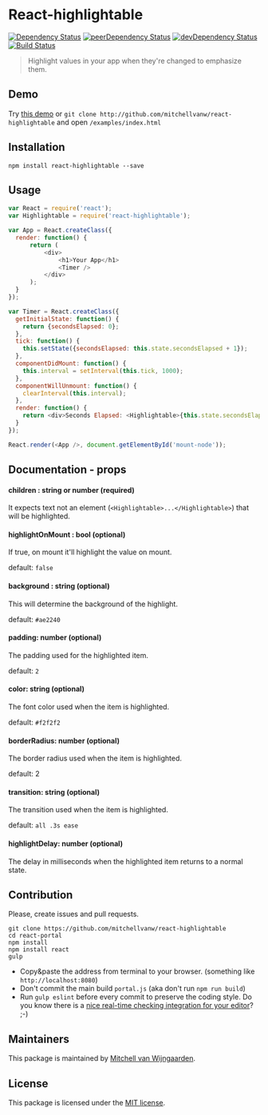 React-highlightable
============
[![Dependency Status](https://david-dm.org/mitchellvanw/react-highlightable.svg)](https://david-dm.org/mitchellvanw/react-highlightable)
[![peerDependency Status](https://david-dm.org/mitchellvanw/react-highlightable/peer-status.svg)](https://david-dm.org/mitchellvanw/react-highlightable#info=peerDependencies)
[![devDependency Status](https://david-dm.org/mitchellvanw/react-highlightable/dev-status.svg)](https://david-dm.org/mitchellvanw/react-highlightable#info=devDependencies)
[![Build Status](https://travis-ci.org/mitchellvanw/react-highlightable.svg?branch=master)](https://travis-ci.org/mitchellvanw/react-highlightable)

> Highlight values in your app when they're changed to emphasize them.

## Demo

Try [this demo](http://google.com) or `git clone http://github.com/mitchellvanw/react-highlightable` and open `/examples/index.html`

## Installation

```shell
npm install react-highlightable --save
```

## Usage
```javascript
var React = require('react');
var Highlightable = require('react-highlightable');

var App = React.createClass({
  render: function() {
      return (
          <div>
              <h1>Your App</h1>
              <Timer />
          </div>
      );
  }
});

var Timer = React.createClass({
  getInitialState: function() {
    return {secondsElapsed: 0};
  },
  tick: function() {
    this.setState({secondsElapsed: this.state.secondsElapsed + 1});
  },
  componentDidMount: function() {
    this.interval = setInterval(this.tick, 1000);
  },
  componentWillUnmount: function() {
    clearInterval(this.interval);
  },
  render: function() {
    return <div>Seconds Elapsed: <Highlightable>{this.state.secondsElapsed}</Highlightable></div>;
  }
});

React.render(<App />, document.getElementById('mount-node'));
```
## Documentation - props

#### children : string or number (required)
It expects text not an element (`<Highlightable>...</Highlightable>`) that will be highlighted.

#### highlightOnMount : bool (optional)
If true, on mount it'll highlight the value on mount.

default: `false`

#### background : string (optional)
This will determine the background of the highlight.

default: `#ae2240`

#### padding: number (optional)
The padding used for the highlighted item.

default: `2`

#### color: string (optional)
The font color used when the item is highlighted.

default: `#f2f2f2`

#### borderRadius: number (optional)
The border radius used when the item is highlighted.

default: 2

#### transition: string (optional)
The transition used when the item is highlighted.

default: `all .3s ease`

#### highlightDelay: number (optional)
The delay in milliseconds when the highlighted item returns to a normal state.

## Contribution

Please, create issues and pull requests.

```shell
git clone https://github.com/mitchellvanw/react-highlightable
cd react-portal
npm install
npm install react
gulp
```
- Copy&paste the address from terminal to your browser. (something like `http://localhost:8080`)
- Don't commit the main build `portal.js` (aka don't run `npm run build`)
- Run `gulp eslint` before every commit to preserve the coding style. Do you know there is a [nice real-time checking integration for your editor](http://eslint.org/docs/user-guide/integrations)? ;-)


## Maintainers

This package is maintained by [Mitchell van Wijngaarden](http://kooding.nl).

## License

This package is licensed under the [MIT license](https://github.com/mitchellvanw/react-highlightable/blob/master/LICENSE).